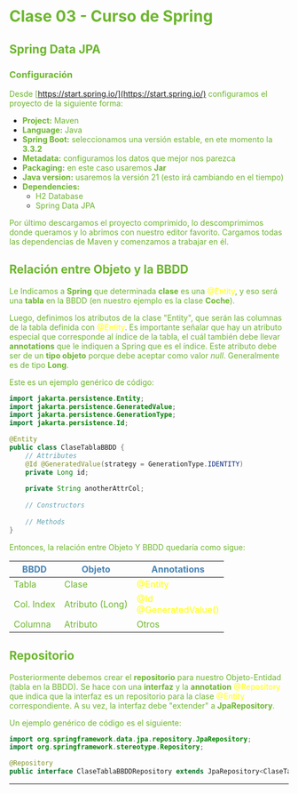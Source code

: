 # <sg>Clase 03 - Curso de Spring</sg>

## <sg>Spring Data JPA</sg>

[!TODO]: # (Colocar la jerarquía desde JDBC hasta Spring Data JPA)

### <sg>Configuración</sg>
<sg>Desde [https://start.spring.io/](https://start.spring.io/) configuramos el proyecto
de la siguiente forma:</sg>

* <sg>**Project:** Maven</sg>
* <sg>**Language:** Java</sg>
* <sg>**Spring Boot:** seleccionamos una versión estable, en ete momento la **3.3.2**</sg>
* <sg>**Metadata:** configuramos los datos que mejor nos parezca</sg>
* <sg>**Packaging:** en este caso usaremos **Jar**</sg>
* <sg>**Java version:** usaremos la versión 21 (esto irá cambiando en el tiempo)</sg>
* <sg>**Dependencies:**</sg>
  * <sg>H2 Database</sg>
  * <sg>Spring Data JPA</sg>

<sg>Por último descargamos el proyecto comprimido, lo descomprimimos donde queramos y lo
abrimos con nuestro editor favorito. Cargamos todas las dependencias de Maven y comenzamos
a trabajar en él.</sg>

## <sg>Relación entre Objeto y la BBDD

<sg>Le Indicamos a **Spring** que determinada **clase** es una <y>@Entity</y>, y eso 
será una **tabla** en la BBDD (en nuestro ejemplo es la clase **Coche**).</sg>

<sg>Luego, definimos los atributos de la clase "Entity", que serán las columnas de la tabla
definida con <y>@Entity</y>. Es importante señalar que hay un atributo especial que
corresponde al índice de la tabla, el cuál también debe llevar **annotations** que le
indiquen a Spring que es el índice. Este atributo debe ser de un **tipo objeto** porque
debe aceptar como valor _null_. Generalmente es de tipo **Long**.</sg>

<sg>Este es un ejemplo genérico de código:</sg>

```Java
import jakarta.persistence.Entity;
import jakarta.persistence.GeneratedValue;
import jakarta.persistence.GenerationType;
import jakarta.persistence.Id;

@Entity
public class ClaseTablaBBDD {
    // Attributes
    @Id @GeneratedValue(strategy = GenerationType.IDENTITY)
    private Long id;
    
    private String anotherAttrCol;
    
    // Constructors
  
    // Methods
}
```

<sg>Entonces, la relación entre Objeto Y BBDD quedaría como sigue:</sg>


| <sb>BBDD</sb>       | <sb>Objeto</sb>          | <sb>Annotations</sb>             |
|---------------------|--------------------------|----------------------------------|
| <sg>Tabla</sg>      | <sg>Clase</sg>           | <y>@Entity</y>                   |
| <sg>Col. Index</sg> | <sg>Atributo (Long)</sg> | <y>@Id<br/>@GeneratedValue()</y> |
| <sg>Columna</sg>    | <sg>Atributo</sg>        | <sg>Otros</sb>                   |

## <sg>Repositorio</sg>

<sg>Posteriormente debemos crear el **repositorio** para nuestro Objeto-Entidad (tabla
en la BBDD). Se hace con una **interfaz** y la **annotation** <y>@Repository</y> que
indica que la interfaz es un repositorio para la clase <y>@Entity</y> correspondiente.
A su vez, la interfaz debe "extender" a **JpaRepository**.</sg>

<sg>Un ejemplo genérico de código es el siguiente:</sg>

```Java
import org.springframework.data.jpa.repository.JpaRepository;
import org.springframework.stereotype.Repository;

@Repository
public interface ClaseTablaBBDDRepository extends JpaRepository<ClaseTablaBBDD, Long> { }
```

[IMPORTANTE]: # (Configurar Spring para que haga uso de una BBDD en el Disco
                 y no en Memoria)

---

<style>
    y {color: yellow}
	r {color: #C33}
	v {color: violet}
	sb {color: steelblue}
	sg {color: #6CB52D} /* Spring Green */
</style>